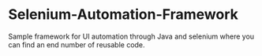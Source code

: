 # Selenium-Automation-Framework
Sample framework for UI automation through Java and selenium where you can find an end number of reusable code.
